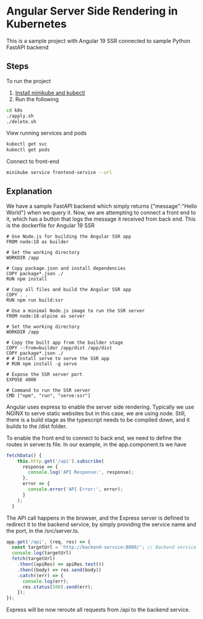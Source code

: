 # Angular Server Side Rendering in Kubernetes

This is a sample project with Angular 19 SSR connected to sample Python FastAPI backend

## Steps

To run the project
1. [Install minikube and kubectl](https://kubernetes.io/docs/tasks/tools/)
2. Run the following
``` bash
cd k8s
./apply.sh
./delete.sh
```

View running services and pods
```bash
kubectl get svc
kubectl get pods
```

Connect to front-end
```bash
minikube service frontend-service --url
```

## Explanation

We have a sample FastAPI backend which simply returns {"message":"Hello World"} when we query it.
Now, we are attempting to connect a front end to it, which has a button that logs the message it received from back end.
This is the dockerfile for Angular 19 SSR

```
# Use Node.js for building the Angular SSR app
FROM node:18 as builder

# Set the working directory
WORKDIR /app

# Copy package.json and install dependencies
COPY package*.json ./
RUN npm install

# Copy all files and build the Angular SSR app
COPY . .
RUN npm run build:ssr

# Use a minimal Node.js image to run the SSR server
FROM node:18-alpine as server

# Set the working directory
WORKDIR /app

# Copy the built app from the builder stage
COPY --from=builder /app/dist /app/dist
COPY package*.json ./
# # Install serve to serve the SSR app
# RUN npm install -g serve

# Expose the SSR server port
EXPOSE 4000

# Command to run the SSR server
CMD ["npm", "run", "serve:ssr"]
```

Angular uses express to enable the server side rendering. Typically we use NGINX to serve static websites but in this case, we are using node. Still, there is a build stage as the typescript needs to be compiled down, and it builds to the /dist folder.

To enable the front end to connect to back end, we need to define the routes in server.ts file. In our example, in the app.component.ts we have

``` typescript
fetchData() {
    this.http.get('/api').subscribe(
      response => {
        console.log('API Response:', response);
      },
      error => {
        console.error('API Error:', error);
      }
    );
  }
```

The API call happens in the browser, and the Express server is defined to redirect it to the backend service, by simply providing the service name and the port, in the /src/server.ts.

``` typescript
app.get('/api', (req, res) => {
  const targetUrl = 'http://backend-service:8000/'; // Backend service name and port number
  console.log(targetUrl)
  fetch(targetUrl)
    .then((apiRes) => apiRes.text())
    .then((body) => res.send(body))
    .catch((err) => {
      console.log(err);
      res.status(500).send(err);
    });
});
```

Express will be now reroute all requests from /api to the backend service.
